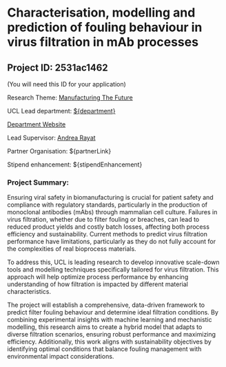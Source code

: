 # Characterisation, modelling and prediction of fouling behaviour in virus filtration in mAb processes

## Project ID: **2531ac1462**
(You will need this ID for your application)

Research Theme: [Manufacturing The Future](../themes/manufacturing-the-future.md)

UCL Lead department: [${department}](../departments/biochemical-engineering.md)

[Department Website](https://www.ucl.ac.uk/biochemical-engineering)

Lead Supervisor: [Andrea Rayat](https://profiles.ucl.ac.uk/9479)

Partner Organisation: ${partnerLink}

Stipend enhancement: ${stipendEnhancement}

### Project Summary:

Ensuring viral safety in biomanufacturing is crucial for patient safety and compliance with regulatory standards, particularly in the production of monoclonal antibodies (mAbs) through mammalian cell culture. Failures in virus filtration, whether due to filter fouling or breaches, can lead to reduced product yields and costly batch losses, affecting both process efficiency and sustainability. Current methods to predict virus filtration performance have limitations, particularly as they do not fully account for the complexities of real bioprocess materials.

To address this, UCL is leading research to develop innovative scale-down tools and modelling techniques specifically tailored for virus filtration. This approach will help optimize process performance by enhancing understanding of how filtration is impacted by different material characteristics. 

The project will establish a comprehensive, data-driven framework to predict filter fouling behaviour and determine ideal filtration conditions. By combining experimental insights with machine learning and mechanistic modelling, this research aims to create a hybrid model that adapts to diverse filtration scenarios, ensuring robust performance and maximizing efficiency. Additionally, this work aligns with sustainability objectives by identifying optimal conditions that balance fouling management with environmental impact considerations.
